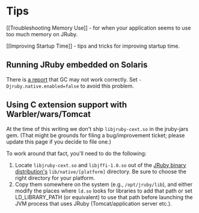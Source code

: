 # Tips

[[Troubleshooting Memory Use]] - for when your application seems to use too much memory on JRuby.

[[Improving Startup Time]] - tips and tricks for improving startup time.

## Running JRuby embedded on Solaris
There is [a report](http://bugs.jruby.org/6090) that GC may not work correctly. Set `-Djruby.native.enabled=false` to avoid this problem.

## Using C extension support with Warbler/wars/Tomcat

At the time of this writing we don't ship `libjruby-cext.so` in the jruby-jars gem. (That might be grounds for filing a bug/improvement ticket; please update this page if you decide to file one.)

To work around that fact, you'll need to do the following:

1. Locate `libjruby-cext.so` and `libjffi-1.0.so` out of the [JRuby binary distribution's][dist] `lib/native/[platform]` directory. Be sure to choose the right directory for your platform.
2. Copy them somewhere on the system (e.g., `/opt/jruby/lib`), and either modify the places where `ld.so` looks for libraries to add that path or set LD_LIBRARY_PATH (or equivalent) to use that path before launching the JVM process that uses JRuby (Tomcat/application server etc.).

[dist]: http://ci.jruby.org/job/jruby-dist-release/ws/lib/native/